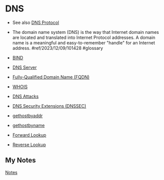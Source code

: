 # DNS
- See also [DNS Protocol](dns-protocol.md)
- The domain name system (DNS) is the way that Internet domain names are located and translated into Internet Protocol addresses. A domain name is a meaningful and easy-to-remember "handle" for an Internet address. #ref/2023/12/09/101428 #glossary

- [BIND](bind.md)
- [DNS Server](dns-server.md)
- [Fully-Qualified Domain Name (FQDN)](fqdn.md)
- [WHOIS](whois.md)
- [DNS Attacks](dns-attacks.md)
- [DNS Security Extensions (DNSSEC)](dnssec.md)
- [gethostbyaddr](gethostbyaddr.md)
- [gethostbyname](gethostbyname.md)
- [Forward Lookup](forward-lookup.md)
- [Reverse Lookup](reverse-lookup.md)
## My Notes
[Notes](mynotes/dns-notes.md)
